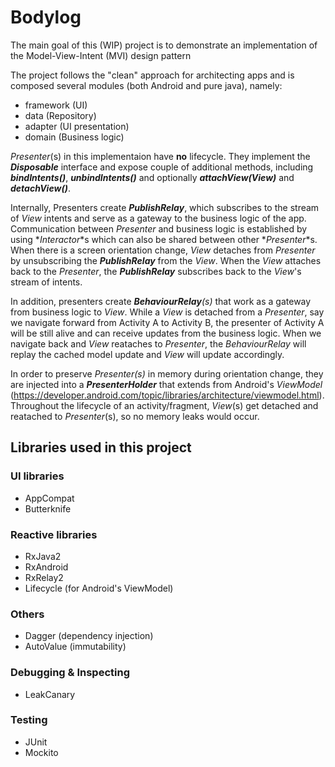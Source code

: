 # Bodylog

The main goal of this (WIP) project is to demonstrate an implementation of the Model-View-Intent (MVI) design pattern

The project follows the "clean" approach for architecting apps and is composed several modules (both Android and pure java), namely:
- framework (UI)
- data (Repository)
- adapter (UI presentation)
- domain (Business logic)
 
_Presenter_(s) in this implementaion have **no** lifecycle. They implement the **_Disposable_** interface and expose couple of additional methods, including **_bindIntents()_**, **_unbindIntents()_** and optionally **_attachView(View)_** and **_detachView()_**. 

Internally, Presenters create **_PublishRelay_**, which subscribes to the stream of _View_ intents and serve as a gateway to the business logic of the app. Communication between _Presenter_ and business logic is established by using *_Interactor_*s which can also be shared between other *_Presenter_*s. When there is a screen orientation change, _View_ detaches from _Presenter_ by unsubscribing the **_PublishRelay_** from the _View_. When the _View_ attaches back to the _Presenter_, the **_PublishRelay_** subscribes back to the _View_'s stream of intents.

In addition, presenters create **_BehaviourRelay_**_(s)_ that work as a gateway from business logic to _View_. While a _View_ is detached from a _Presenter_, say we navigate forward from Activity A to Activity B, the presenter of Activity A will be still alive and can receive updates from the business logic. When we navigate back and _View_ reataches to _Presenter_, the _BehaviourRelay_ will replay the cached model update and _View_ will update accordingly.

In order to preserve _Presenter(s)_ in memory during orientation change, they are injected into a **_PresenterHolder_** that extends from Android's _ViewModel_ (https://developer.android.com/topic/libraries/architecture/viewmodel.html). Throughout the lifecycle of an activity/fragment, _View_(s) get detached and reatached to _Presenter_(s), so no memory leaks would occur.

## Libraries used in this project

### UI libraries 
- AppCompat
- Butterknife

### Reactive libraries
- RxJava2
- RxAndroid
- RxRelay2
- Lifecycle (for Android's ViewModel)

### Others
- Dagger (dependency injection)
- AutoValue (immutability)

### Debugging & Inspecting
- LeakCanary

### Testing
- JUnit
- Mockito
